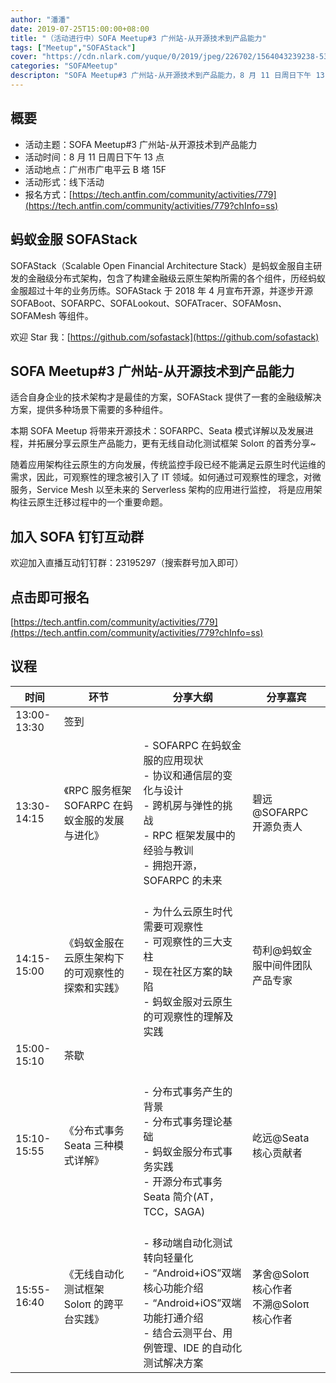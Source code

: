 ```yaml
---
author: "潘潘"
date: 2019-07-25T15:00:00+08:00
title: "（活动进行中）SOFA Meetup#3 广州站-从开源技术到产品能力"
tags: ["Meetup","SOFAStack"]
cover: "https://cdn.nlark.com/yuque/0/2019/jpeg/226702/1564043239238-532d985c-148a-4919-adc9-4307c30e3c8f.jpeg"
categories: "SOFAMeetup"
descripton: "SOFA Meetup#3 广州站-从开源技术到产品能力，8 月 11 日周日下午 13 点，广州市广电平云 B 塔 15F 等你。"
---
```


## 概要

- 活动主题：SOFA Meetup#3 广州站-从开源技术到产品能力
- 活动时间：8 月 11 日周日下午 13 点
- 活动地点：广州市广电平云 B 塔 15F
- 活动形式：线下活动
- 报名方式：[https://tech.antfin.com/community/activities/779](https://tech.antfin.com/community/activities/779?chInfo=ss)

## 蚂蚁金服 SOFAStack

SOFAStack（Scalable Open Financial Architecture Stack）是蚂蚁金服自主研发的金融级分布式架构，包含了构建金融级云原生架构所需的各个组件，历经蚂蚁金服超过十年的业务历练。SOFAStack 于 2018 年 4 月宣布开源，并逐步开源 SOFABoot、SOFARPC、SOFALookout、SOFATracer、SOFAMosn、SOFAMesh 等组件。

欢迎 Star 我：[https://github.com/sofastack](https://github.com/sofastack)

## SOFA Meetup#3 广州站-从开源技术到产品能力

适合自身企业的技术架构才是最佳的方案，SOFAStack 提供了一套的金融级解决方案，提供多种场景下需要的多种组件。

本期 SOFA Meetup 将带来开源技术：SOFARPC、Seata 模式详解以及发展进程，并拓展分享云原生产品能力，更有无线自动化测试框架 Soloπ 的首秀分享~

随着应用架构往云原生的方向发展，传统监控手段已经不能满足云原生时代运维的需求，因此，可观察性的理念被引入了 IT 领域。如何通过可观察性的理念，对微服务，Service Mesh 以至未来的 Serverless 架构的应用进行监控， 将是应用架构往云原生迁移过程中的一个重要命题。

## 加入 SOFA 钉钉互动群 

欢迎加入直播互动钉钉群：23195297（搜索群号加入即可）

## 点击即可报名

[https://tech.antfin.com/community/activities/779](https://tech.antfin.com/community/activities/779?chInfo=ss)

## 议程

| 时间 | 环节 | 分享大纲 | 分享嘉宾 |
| --- | --- | --- | --- |
| 13:00-13:30 | 签到 |  |  |
| 13:30-14:15 | 《RPC 服务框架 SOFARPC 在蚂蚁金服的发展与进化》 | - SOFARPC 在蚂蚁金服的应用现状<br />- 协议和通信层的变化与设计<br />- 跨机房与弹性的挑战<br />- RPC 框架发展中的经验与教训<br />- 拥抱开源，SOFARPC 的未来<br /> | 碧远@SOFARPC 开源负责人 |
| 14:15-15:00 | 《蚂蚁金服在云原生架构下的可观察性的探索和实践》 | <br />- 为什么云原生时代需要可观察性<br />- 可观察性的三大支柱<br />- 现在社区方案的缺陷<br />- 蚂蚁金服对云原生的可观察性的理解及实践<br /> | 苟利@蚂蚁金服中间件团队产品专家 |
| 15:00-15:10 | 茶歇 |  |  |
| 15:10-15:55 | 《分布式事务 Seata 三种模式详解》 | <br />- 分布式事务产生的背景<br />- 分布式事务理论基础<br />- 蚂蚁金服分布式事务实践<br />- 开源分布式事务 Seata 简介(AT，TCC，SAGA)<br /> | 屹远@Seata 核心贡献者 |
| 15:55-16:40 | 《无线自动化测试框架 Soloπ 的跨平台实践》 | <br />- 移动端自动化测试转向轻量化<br />- “Android+iOS”双端核心功能介绍<br />- “Android+iOS”双端功能打通介绍<br />- 结合云测平台、用例管理、IDE 的自动化测试解决方案<br /> | 茅舍@Soloπ 核心作者<br />不溯@Soloπ 核心作者 |